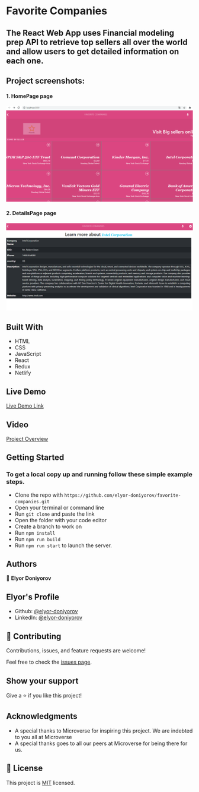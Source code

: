# Favorite Companies

## The React Web App uses Financial modeling prep API to retrieve top sellers all over the world and allow users to get detailed information on each one.

## Project screenshots:

#### 1. HomePage page
![HomePage](./images/HomePage.png)

#### 2. DetailsPage page
![DetailsPage](./images/DetailsPage.png)

## Built With

- HTML
- CSS
- JavaScript
- React
- Redux
- Netlify

## Live Demo

[Live Demo Link](https://eager-pare-cfd7fe.netlify.app)

## Video

[Project Overview](https://www.loom.com/share/d14a7fe3ebb74b298521a0644e683a10)

## Getting Started

### To get a local copy up and running follow these simple example steps.

- Clone the repo with `https://github.com/elyor-doniyorov/favorite-companies.git`
- Open your terminal or command line
- Run `git clone` and paste the link
- Open the folder with your code editor
- Create a branch to work on
- Run `npm install`
- Run `npm run build`
- Run `npm run start` to launch the server.

## Authors

👤 **Elyor Doniyorov**

## Elyor's Profile

- Github: [@elyor-doniyorov](https://github.com/elyor-doniyorov)
- LinkedIn: [@elyor-doniyorov](www.linkedin.com/in/elyor-doniyorov)

## 🤝 Contributing

Contributions, issues, and feature requests are welcome!

Feel free to check the [issues page](https://github.com/elyor-doniyorov/favorite-companies/issues/2).

## Show your support

Give a ⭐️ if you like this project!

## Acknowledgments

- A special thanks to Microverse for inspiring this project. We are indebted to you all at Microverse
- A special thanks goes to all our peers at Microverse for being there for us.

## 📝 License

This project is [MIT]() licensed.
